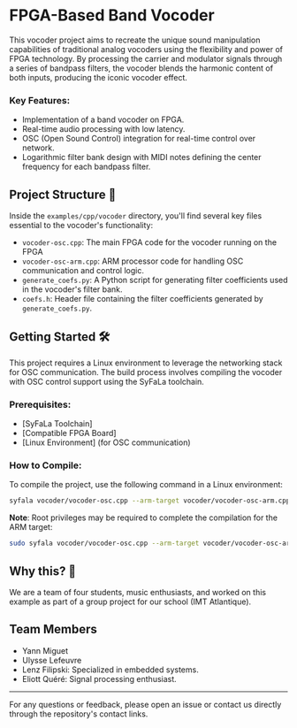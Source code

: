 # FPGA-Based Band Vocoder

This vocoder project aims to recreate the unique sound manipulation capabilities of traditional analog vocoders using the flexibility and power of FPGA technology. By processing the carrier and modulator signals through a series of bandpass filters, the vocoder blends the harmonic content of both inputs, producing the iconic vocoder effect.

### Key Features:
- Implementation of a band vocoder on FPGA.
- Real-time audio processing with low latency.
- OSC (Open Sound Control) integration for real-time control over network.
- Logarithmic filter bank design with MIDI notes defining the center frequency for each bandpass filter.

## Project Structure 📁

Inside the `examples/cpp/vocoder` directory, you'll find several key files essential to the vocoder's functionality:

- `vocoder-osc.cpp`: The main FPGA code for the vocoder running on the FPGA
- `vocoder-osc-arm.cpp`: ARM processor code for handling OSC communication and control logic.
- `generate_coefs.py`: A Python script for generating filter coefficients used in the vocoder's filter bank.
- `coefs.h`: Header file containing the filter coefficients generated by `generate_coefs.py`.

## Getting Started 🛠️

This project requires a Linux environment to leverage the networking stack for OSC communication. The build process involves compiling the vocoder with OSC control support using the SyFaLa toolchain.

### Prerequisites:
- [SyFaLa Toolchain]
- [Compatible FPGA Board]
- [Linux Environment] (for OSC communication)

### How to Compile:
To compile the project, use the following command in a Linux environment:

```bash
syfala vocoder/vocoder-osc.cpp --arm-target vocoder/vocoder-osc-arm.cpp --linux -b Z20 --ssm-volume DEFAULT
```

**Note**: Root privileges may be required to complete the compilation for the ARM target:

```bash
sudo syfala vocoder/vocoder-osc.cpp --arm-target vocoder/vocoder-osc-arm.cpp --linux -b Z20 --ssm-volume DEFAULT
```

## Why this? 🤔
We are a team of four students, music enthusiasts, and worked on this example as part of a group project for our school (IMT Atlantique).

## Team Members
- Yann Miguet
- Ulysse Lefeuvre
- Lenz Filipski: Specialized in embedded systems.
- Eliott Quéré: Signal processing enthusiast.

---

For any questions or feedback, please open an issue or contact us directly through the repository's contact links.
